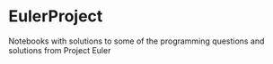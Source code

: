 # EulerProject
Notebooks with solutions to some of the programming questions and solutions from Project Euler
